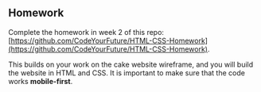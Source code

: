 ## Homework

Complete the homework in week 2 of this repo: [https://github.com/CodeYourFuture/HTML-CSS-Homework](https://github.com/CodeYourFuture/HTML-CSS-Homework).

This builds on your work on the cake website wireframe, and you will build the website in HTML and CSS. It is important to make sure that the code works **mobile-first**.
